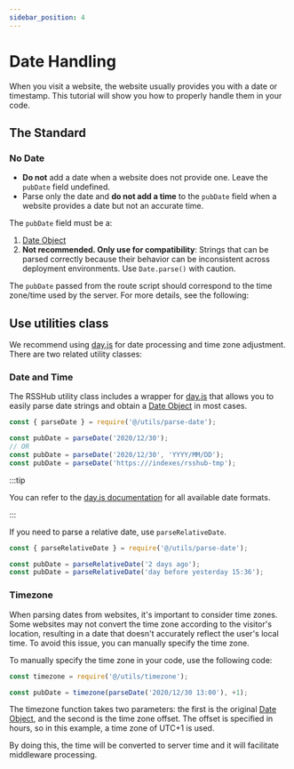 ```yaml
---
sidebar_position: 4
---
```


# Date Handling

When you visit a website, the website usually provides you with a date or timestamp. This tutorial will show you how to properly handle them in your code.

## The Standard

### No Date

-   **Do not** add a date when a website does not provide one. Leave the `pubDate` field undefined.
-   Parse only the date and **do not add a time** to the `pubDate` field when a website provides a date but not an accurate time.

The `pubDate` field must be a:

1.  [Date Object](https://developer.mozilla.org/docs/Web/JavaScript/Reference/Global_Objects/Date)
2.  **Not recommended. Only use for compatibility**: Strings that can be parsed correctly because their behavior can be inconsistent across deployment environments. Use `Date.parse()` with caution.

The `pubDate` passed from the route script should correspond to the time zone/time used by the server. For more details, see the following:

## Use utilities class

We recommend using [day.js](https://github.com/iamkun/dayjs) for date processing and time zone adjustment. There are two related utility classes:

### Date and Time

The RSSHub utility class includes a wrapper for [day.js](https://github.com/iamkun/dayjs) that allows you to easily parse date strings and obtain a [Date Object](https://developer.mozilla.org/docs/Web/JavaScript/Reference/Global_Objects/Date) in most cases.

```js
const { parseDate } = require('@/utils/parse-date');

const pubDate = parseDate('2020/12/30');
// OR
const pubDate = parseDate('2020/12/30', 'YYYY/MM/DD');
const pubDate = parseDate('https:///indexes/rsshub-tmp');
```

:::tip

You can refer to the [day.js documentation](https://day.js.org/docs/en/parse/string-format#list-of-all-available-parsing-tokens) for all available date formats.

:::

If you need to parse a relative date, use `parseRelativeDate`.

```js
const { parseRelativeDate } = require('@/utils/parse-date');

const pubDate = parseRelativeDate('2 days ago');
const pubDate = parseRelativeDate('day before yesterday 15:36');
```

### Timezone

When parsing dates from websites, it's important to consider time zones. Some websites may not convert the time zone according to the visitor's location, resulting in a date that doesn't accurately reflect the user's local time. To avoid this issue, you can manually specify the time zone.

To manually specify the time zone in your code, use the following code:

```js
const timezone = require('@/utils/timezone');

const pubDate = timezone(parseDate('2020/12/30 13:00'), +1);
```

The timezone function takes two parameters: the first is the original [Date Object](https://developer.mozilla.org/docs/Web/JavaScript/Reference/Global_Objects/Date), and the second is the time zone offset. The offset is specified in hours, so in this example, a time zone of UTC+1 is used.

By doing this, the time will be converted to server time and it will facilitate middleware processing.

